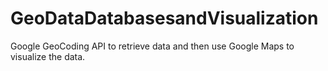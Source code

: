 # GeoDataDatabasesandVisualization
 Google GeoCoding API to retrieve data and then use Google Maps to visualize the data.
